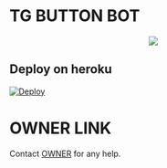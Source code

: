 # TG BUTTON BOT

<p align="center">

  <img src="https://telegra.ph/file/7510eb512097fe722bd8b.jpg">

</p>

## Deploy on heroku

[![Deploy](https://www.herokucdn.com/deploy/button.svg)](https://heroku.com/deploy?template=https://heroku.com/deploy?template=https://github.com/cyraxop123/semxop)







# OWNER LINK

   Contact [OWNER](https://t.me/cyrax_iz_papa) for any help.


